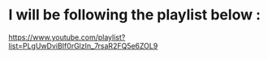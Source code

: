 # I will be following the playlist below :

https://www.youtube.com/playlist?list=PLgUwDviBIf0rGlzIn_7rsaR2FQ5e6ZOL9